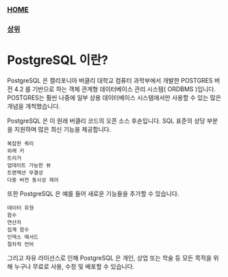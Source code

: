 ### [HOME](../Home.md)
### [상위](../Home.md)

# PostgreSQL 이란?
PostgreSQL 은 캘리포니아 버클리 대학교 컴퓨터 과학부에서 개발한 POSTGRES 버전 4.2 를 기반으로 하는 객체 관계형 데이터베이스 관리 시스템( ORDBMS )입니다. <br>
POSTGRES는 훨씬 나중에 일부 상용 데이터베이스 시스템에서만 사용할 수 있는 많은 개념을 개척했습니다.

PostgreSQL 은 이 원래 버클리 코드의 오픈 소스 후손입니다. SQL 표준의 상당 부분을 지원하며 많은 최신 기능을 제공합니다.

    복잡한 쿼리
    외래 키
    트리거
    업데이트 가능한 뷰 
    트랜잭션 무결성
    다중 버전 동시성 제어

또한 PostgreSQL 은 예를 들어 새로운 기능들을 추가할 수 있습니다.

    데이터 유형
    함수
    연산자
    집계 함수
    인덱스 메서드
    절차적 언어

그리고 자유 라이선스로 인해 PostgreSQL 은 개인, 상업 또는 학술 등 모든 목적을 위해 누구나 무료로 사용, 수정 및 배포할 수 있습니다.
